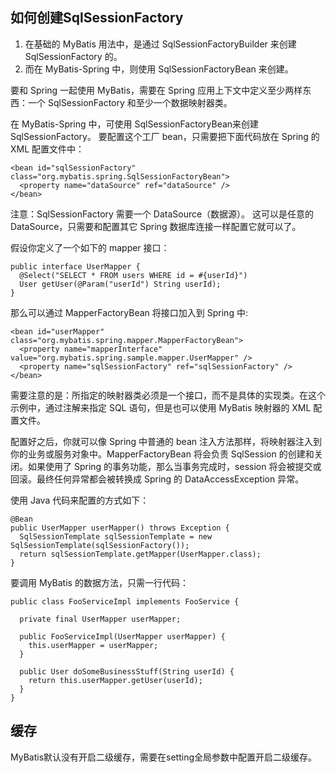 ## 如何创建SqlSessionFactory
1) 在基础的 MyBatis 用法中，是通过 SqlSessionFactoryBuilder 来创建 SqlSessionFactory 的。 
2) 而在 MyBatis-Spring 中，则使用 SqlSessionFactoryBean 来创建。

要和 Spring 一起使用 MyBatis，需要在 Spring 应用上下文中定义至少两样东西：一个 SqlSessionFactory 和至少一个数据映射器类。

在 MyBatis-Spring 中，可使用 SqlSessionFactoryBean来创建 SqlSessionFactory。 要配置这个工厂 bean，只需要把下面代码放在 Spring 的 XML 配置文件中：

```
<bean id="sqlSessionFactory" class="org.mybatis.spring.SqlSessionFactoryBean">
  <property name="dataSource" ref="dataSource" />
</bean>
```
注意：SqlSessionFactory 需要一个 DataSource（数据源）。 这可以是任意的 DataSource，只需要和配置其它 Spring 数据库连接一样配置它就可以了。

假设你定义了一个如下的 mapper 接口：
```
public interface UserMapper {
  @Select("SELECT * FROM users WHERE id = #{userId}")
  User getUser(@Param("userId") String userId);
} 
```

那么可以通过 MapperFactoryBean 将接口加入到 Spring 中:

```
<bean id="userMapper" class="org.mybatis.spring.mapper.MapperFactoryBean">
  <property name="mapperInterface" value="org.mybatis.spring.sample.mapper.UserMapper" />
  <property name="sqlSessionFactory" ref="sqlSessionFactory" />
</bean>
```

需要注意的是：所指定的映射器类必须是一个接口，而不是具体的实现类。在这个示例中，通过注解来指定 SQL 语句，但是也可以使用 MyBatis 映射器的 XML 配置文件。

配置好之后，你就可以像 Spring 中普通的 bean 注入方法那样，将映射器注入到你的业务或服务对象中。MapperFactoryBean 将会负责 SqlSession 的创建和关闭。如果使用了 Spring 的事务功能，那么当事务完成时，session 将会被提交或回滚。最终任何异常都会被转换成 Spring 的 DataAccessException 异常。

使用 Java 代码来配置的方式如下：

```
@Bean
public UserMapper userMapper() throws Exception {
  SqlSessionTemplate sqlSessionTemplate = new SqlSessionTemplate(sqlSessionFactory());
  return sqlSessionTemplate.getMapper(UserMapper.class);
}
```

要调用 MyBatis 的数据方法，只需一行代码：

```
public class FooServiceImpl implements FooService {

  private final UserMapper userMapper;

  public FooServiceImpl(UserMapper userMapper) {
    this.userMapper = userMapper;
  }

  public User doSomeBusinessStuff(String userId) {
    return this.userMapper.getUser(userId);
  }
}
```
## 缓存

MyBatis默认没有开启二级缓存，需要在setting全局参数中配置开启二级缓存。

